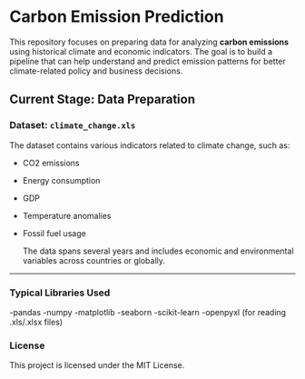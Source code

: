 # Carbon Emission Prediction

This repository focuses on preparing data for analyzing **carbon emissions** using historical climate and economic indicators. The goal is to build a pipeline that can help understand and predict emission patterns for better climate-related policy and business decisions.

##  Current Stage: Data Preparation

###  Dataset: `climate_change.xls`
The dataset contains various indicators related to climate change, such as:
- CO2 emissions
- Energy consumption
- GDP
- Temperature anomalies
- Fossil fuel usage

  The data spans several years and includes economic and environmental variables across countries or globally.
---

### Typical Libraries Used
-pandas
-numpy
-matplotlib
-seaborn
-scikit-learn
-openpyxl (for reading .xls/.xlsx files)


### License
This project is licensed under the MIT License.
